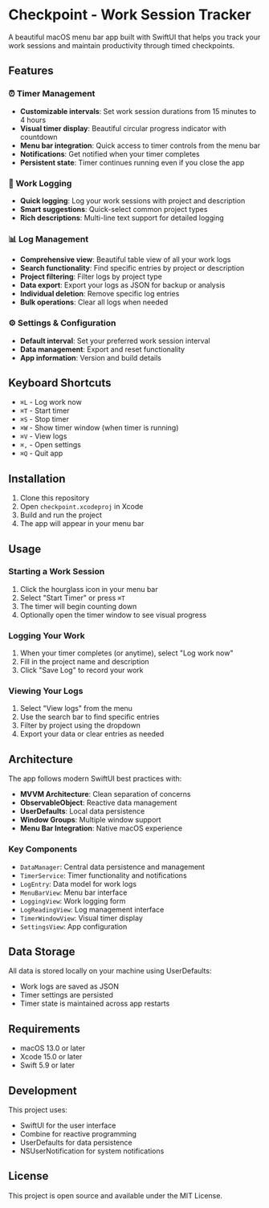 # Checkpoint - Work Session Tracker

A beautiful macOS menu bar app built with SwiftUI that helps you track your work sessions and maintain productivity through timed checkpoints.

## Features

### ⏰ Timer Management
- **Customizable intervals**: Set work session durations from 15 minutes to 4 hours
- **Visual timer display**: Beautiful circular progress indicator with countdown
- **Menu bar integration**: Quick access to timer controls from the menu bar
- **Notifications**: Get notified when your timer completes
- **Persistent state**: Timer continues running even if you close the app

### 📝 Work Logging
- **Quick logging**: Log your work sessions with project and description
- **Smart suggestions**: Quick-select common project types
- **Rich descriptions**: Multi-line text support for detailed logging

### 📊 Log Management
- **Comprehensive view**: Beautiful table view of all your work logs
- **Search functionality**: Find specific entries by project or description
- **Project filtering**: Filter logs by project type
- **Data export**: Export your logs as JSON for backup or analysis
- **Individual deletion**: Remove specific log entries
- **Bulk operations**: Clear all logs when needed

### ⚙️ Settings & Configuration
- **Default interval**: Set your preferred work session interval
- **Data management**: Export and reset functionality
- **App information**: Version and build details

## Keyboard Shortcuts

- `⌘L` - Log work now
- `⌘T` - Start timer
- `⌘S` - Stop timer
- `⌘W` - Show timer window (when timer is running)
- `⌘V` - View logs
- `⌘,` - Open settings
- `⌘Q` - Quit app

## Installation

1. Clone this repository
2. Open `checkpoint.xcodeproj` in Xcode
3. Build and run the project
4. The app will appear in your menu bar

## Usage

### Starting a Work Session
1. Click the hourglass icon in your menu bar
2. Select "Start Timer" or press `⌘T`
3. The timer will begin counting down
4. Optionally open the timer window to see visual progress

### Logging Your Work
1. When your timer completes (or anytime), select "Log work now"
2. Fill in the project name and description
3. Click "Save Log" to record your work

### Viewing Your Logs
1. Select "View logs" from the menu
2. Use the search bar to find specific entries
3. Filter by project using the dropdown
4. Export your data or clear entries as needed

## Architecture

The app follows modern SwiftUI best practices with:

- **MVVM Architecture**: Clean separation of concerns
- **ObservableObject**: Reactive data management
- **UserDefaults**: Local data persistence
- **Window Groups**: Multiple window support
- **Menu Bar Integration**: Native macOS experience

### Key Components

- `DataManager`: Central data persistence and management
- `TimerService`: Timer functionality and notifications
- `LogEntry`: Data model for work logs
- `MenuBarView`: Menu bar interface
- `LoggingView`: Work logging form
- `LogReadingView`: Log management interface
- `TimerWindowView`: Visual timer display
- `SettingsView`: App configuration

## Data Storage

All data is stored locally on your machine using UserDefaults:
- Work logs are saved as JSON
- Timer settings are persisted
- Timer state is maintained across app restarts

## Requirements

- macOS 13.0 or later
- Xcode 15.0 or later
- Swift 5.9 or later

## Development

This project uses:
- SwiftUI for the user interface
- Combine for reactive programming
- UserDefaults for data persistence
- NSUserNotification for system notifications

## License

This project is open source and available under the MIT License.
